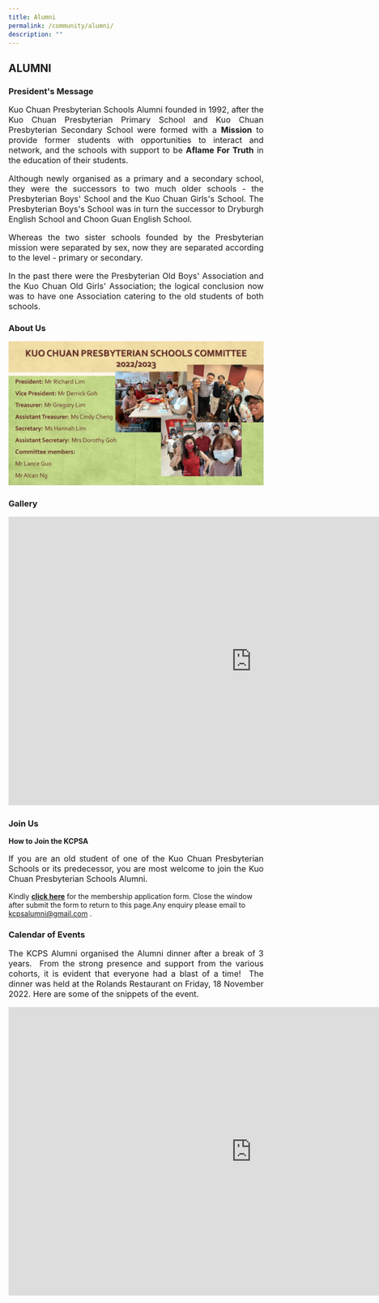 ```yaml
---
title: Alumni
permalink: /community/alumni/
description: ""
---
```

## ALUMNI


### President's Message

<div align="justify">
<p style="text-align: justify;font-size:16px;">
Kuo Chuan Presbyterian Schools Alumni founded in 1992, after the Kuo Chuan Presbyterian Primary School and Kuo Chuan Presbyterian Secondary School were formed with a&nbsp;<b>Mission</b>&nbsp;to provide former students with opportunities to interact and network, and the schools with support to be&nbsp;<b>Aflame For Truth</b>&nbsp;in the education of their students. </p> 
  
<p style="text-align: justify;font-size:16px;">
Although newly organised as a primary and a secondary school, they were the successors to two much older schools - the Presbyterian Boys' School and the Kuo Chuan Girls's School. The Presbyterian Boys's School was in turn the successor to Dryburgh English School and Choon Guan English School.  </p>
  
<p style="text-align: justify;font-size:16px;">
Whereas the two sister schools founded by the Presbyterian mission were separated by sex, now they are separated according to the level - primary or secondary.</p>  
  
<p style="text-align: justify;font-size:16px;">
In the past there were the Presbyterian Old Boys' Association and the Kuo Chuan Old Girls' Association; the logical conclusion now was to have one Association catering to the old students of both schools.</p></div>

### About Us

![](/images/Our%20People/alumni2022comm.jpg)


### Gallery

<iframe allowfullscreen="true" height="569" width="960" frameborder="0" src="https://docs.google.com/presentation/d/e/2PACX-1vSRP9bXgOx9hpe7y6wnwECvhQ-2a0rxnsPbdXQ1ileu6t-8hevUhjkgLSednj5TjyW8IqcyEv3XnED9/embed?start=true&amp;loop=true&amp;delayms=3000"></iframe>


### Join Us
**How to Join the KCPSA**

<p style="text-align: justify;font-size:16px;">If you are an old student of one of the Kuo Chuan Presbyterian Schools or its predecessor, you are most welcome to join the Kuo Chuan Presbyterian Schools Alumni.</p>

Kindly&nbsp;**[click here](https://docs.google.com/forms/d/e/1FAIpQLSdcVESS0CuZXA45-iiQl4sV08i8W2_NtzHOYr_AHNDsI5McXw/viewform)**&nbsp;for the membership application form. Close the window after submit the form to return to this page.Any enquiry please email to <a href="mailto:kcpsalumni@gmail.com">kcpsalumni@gmail.com .</a>

### Calendar of Events


<p style="text-align: justify;font-size:16px;">The KCPS Alumni organised the Alumni dinner after a break of 3 years.&nbsp; From the strong presence and support from the various cohorts, it is evident that everyone had a blast of a time!&nbsp; The dinner was held at the Rolands Restaurant on Friday, 18 November 2022. Here are some of the snippets of the event.</p>

<iframe allowfullscreen="true" height="569" width="960" frameborder="0" src="https://docs.google.com/presentation/d/e/2PACX-1vTejTVf97BKSA4hkBmxD2DOBuHuokOvVHWawjaLXmg5g9ZLyhB3IfUjgRCUfLuveKnXNdbAApVKd2KP/embed?start=true&amp;loop=true&amp;delayms=3000"></iframe>